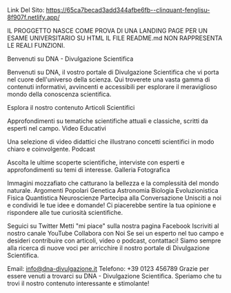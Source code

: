Link Del Sito:
https://65ca7becad3add344afbe6fb--clinquant-fenglisu-8f907f.netlify.app/

IL PROGGETTO NASCE COME PROVA DI UNA LANDING PAGE PER UN ESAME UNIVERSITARIO SU HTML 
IL FILE README.md NON RAPPRESENTA LE REALI FUNZIONI.

Benvenuti su DNA - Divulgazione Scientifica

Benvenuti su DNA, il vostro portale di Divulgazione Scientifica che vi porta nel cuore dell'universo della scienza. Qui troverete una vasta gamma di contenuti informativi, avvincenti e accessibili per esplorare il meraviglioso mondo della conoscenza scientifica.

Esplora il nostro contenuto
Articoli Scientifici

Approfondimenti su tematiche scientifiche attuali e classiche, scritti da esperti nel campo.
Video Educativi

Una selezione di video didattici che illustrano concetti scientifici in modo chiaro e coinvolgente.
Podcast

Ascolta le ultime scoperte scientifiche, interviste con esperti e approfondimenti su temi di interesse.
Galleria Fotografica

Immagini mozzafiato che catturano la bellezza e la complessità del mondo naturale.
Argomenti Popolari
Genetica
Astronomia
Biologia Evoluzionistica
Fisica Quantistica
Neuroscienze
Partecipa alla Conversazione
Unisciti a noi e condividi le tue idee e domande! Ci piacerebbe sentire la tua opinione e rispondere alle tue curiosità scientifiche.

Seguici su Twitter
Metti "mi piace" sulla nostra pagina Facebook
Iscriviti al nostro canale YouTube
Collabora con Noi
Se sei un esperto nel tuo campo e desideri contribuire con articoli, video o podcast, contattaci! Siamo sempre alla ricerca di nuove voci per arricchire il nostro portale di Divulgazione Scientifica.

Email: info@dna-divulgazione.it
Telefono: +39 0123 456789
Grazie per essere venuti a trovarci su DNA - Divulgazione Scientifica. Speriamo che tu trovi il nostro contenuto interessante e stimolante!
